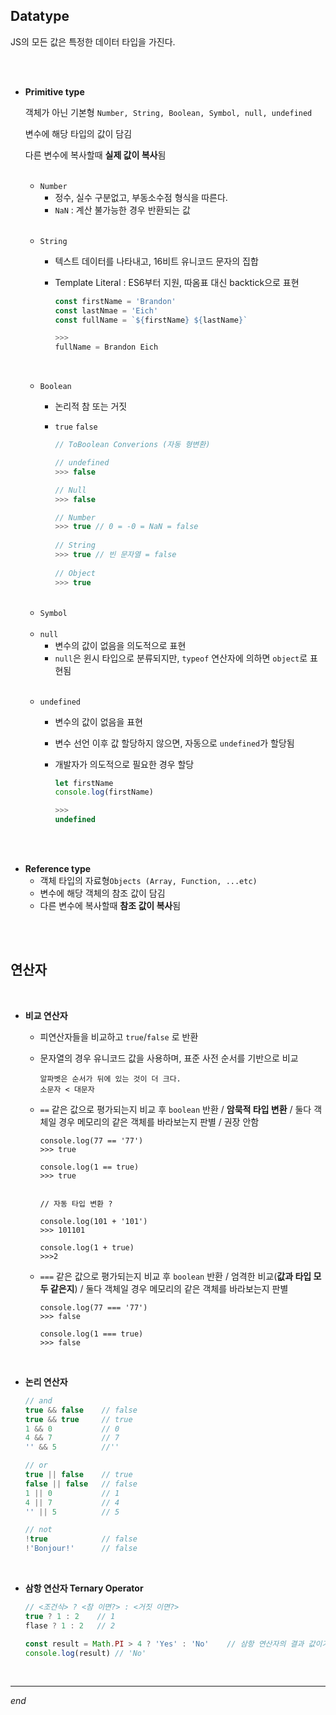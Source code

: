 ## Datatype

JS의 모든 값은 특정한 데이터 타입을 가진다.

<br>

<br>

- **Primitive type** 

  객체가 아닌 기본형 `Number, String, Boolean, Symbol, null, undefined`

  변수에 해당 타입의 값이 담김

  다른 변수에 복사할때 **실제 값이 복사**됨

  <br>

  - `Number`
    - 정수, 실수 구분없고, 부동소수점 형식을 따른다.
    - `NaN` : 계산 불가능한 경우 반환되는 값

  <br>

  - `String`

    - 텍스트 데이터를 나타내고, 16비트 유니코드 문자의 집합

    - Template Literal : ES6부터 지원, 따옴표 대신 backtick으로 표현

      ```javascript
      const firstName = 'Brandon'
      const lastNmae = 'Eich'
      const fullName = `${firstName} ${lastName}`
      
      >>>
      fullName = Brandon Eich
      ```

  <br>

  - `Boolean`

    - 논리적 참 또는 거짓

    - `true` `false`

      ```javascript
      // ToBoolean Converions (자동 형변환)
      
      // undefined
      >>> false
      
      // Null
      >>> false
      
      // Number
      >>> true // 0 = -0 = NaN = false
          
      // String
      >>> true // 빈 문자열 = false
          
      // Object
      >>> true
      ```

  <br>

  - `Symbol`

  <br>

  - `null`
    - 변수의 값이 없음을 의도적으로 표현
    - `null`은 윈시 타입으로 분류되지만, `typeof` 연산자에 의하면 `object`로 표현됨

  <br>

  - `undefined`

    - 변수의 값이 없음을 표현

    - 변수 선언 이후 값 할당하지 않으면, 자동으로 `undefined`가 할당됨

    - 개발자가 의도적으로 필요한 경우 할당

      ```javascript
      let firstName
      console.log(firstName)
      
      >>>
      undefined
      ```

<br>

<br>

- **Reference type**
  - 객체 타입의 자료형`Objects (Array, Function, ...etc)`
  - 변수에 해당 객체의 참조 값이 담김
  - 다른 변수에 복사할때 **참조 값이 복사**됨

<br>

<br>

## 연산자

<br>

- **비교 연산자**

  - 피연산자들을 비교하고 `true`/`false` 로 반환

  - 문자열의 경우 유니코드 값을 사용하며, 표준 사전 순서를 기반으로 비교

    ```
    알파벳은 순서가 뒤에 있는 것이 더 크다.
    소문자 < 대문자
    ```

  - `==` 같은 값으로 평가되는지 비교 후 `boolean` 반환 / **암묵적 타입 변환** / 둘다 객체일 경우 메모리의 같은 객체를 바라보는지 판별 / 권장 안함

    ```
    console.log(77 == '77')
    >>> true
    
    console.log(1 == true)
    >>> true
    
    
    // 자동 타입 변환 ?
    
    console.log(101 + '101')
    >>> 101101
    
    console.log(1 + true)
    >>>2
    ```

  - `===` 같은 값으로 평가되는지 비교 후 `boolean` 반환 / 엄격한 비교(**값과 타입 모두 같은지**) / 둘다 객체일 경우 메모리의 같은 객체를 바라보는지 판별

    ```
    console.log(77 === '77')
    >>> false
    
    console.log(1 === true)
    >>> false
    ```

<br>

- **논리 연산자**

  ```javascript
  // and
  true && false    // false
  true && true     // true
  1 && 0           // 0
  4 && 7           // 7
  '' && 5          //''
  
  // or
  true || false    // true
  false || false   // false
  1 || 0           // 1
  4 || 7           // 4
  '' || 5          // 5
  
  // not
  !true            // false
  !'Bonjour!'      // false
  ```

<br>

- **삼항 연산자 Ternary Operator**

  ```javascript
  // <조건식> ? <참 이면?> : <거짓 이면?>
  true ? 1 : 2    // 1
  flase ? 1 : 2   // 2
  
  const result = Math.PI > 4 ? 'Yes' : 'No'    // 삼항 연산자의 결과 값이기 때문에 변수에 할당 가능
  console.log(result) // 'No'
  ```

<br>

---

*end*